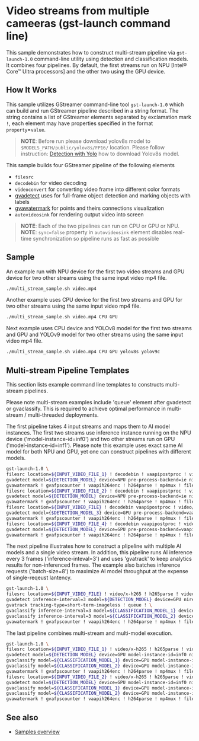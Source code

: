 # Video streams from multiple cameeras (gst-launch command line)

This sample demonstrates how to construct multi-stream pipeline via `gst-launch-1.0` command-line utility using detection and classification models.
It combines four pipelines. By default, the first streams run on NPU [Intel® Core™ Ultra processors] and the other two using the GPU device.

## How It Works
This sample utilizes GStreamer command-line tool `gst-launch-1.0` which can build and run GStreamer pipeline described in a string format.
The string contains a list of GStreamer elements separated by exclamation mark `!`, each element may have properties specified in the format `property`=`value`.

> **NOTE**: Before run please download yolov8s model to `$MODELS_PATH/public/yolov8s/FP16/` location.
Please follow instruction: [Detection with Yolo](./gst_launch/detection_with_yolo/README.md) how to download Yolov8s model.

This sample builds four GStreamer pipeline of the following elements
* `filesrc`
* `decodebin` for video decoding
* `videoconvert` for converting video frame into different color formats
* [gvadetect](https://dlstreamer.github.io/elements/gvadetect.html) uses for full-frame object detection and marking objects with labels
* [gvawatermark](https://dlstreamer.github.io/elements/gvawatermark.html) for points and theirs connections visualization
* `autovideosink` for rendering output video into screen
> **NOTE**: Each of the two pipelines can run on CPU or GPU or NPU.
> **NOTE**: `sync=false` property in `autovideosink` element disables real-time synchronization so pipeline runs as fast as possible

## Sample
An example run with NPU device for the first two video streams and GPU device for two other streams using the same input video mp4 file.

```sh
./multi_stream_sample.sh video.mp4
```

Another example uses CPU device for the first two streams and GPU for two other streams using the same input video mp4 file.

```sh
./multi_stream_sample.sh video.mp4 CPU GPU
```

Next example uses CPU device and YOLOv8 model for the first two streams and GPU and YOLOv9 model for two other streams using the same input video mp4 file.

```sh
./multi_stream_sample.sh video.mp4 CPU GPU yolov8s yolov9c
```

## Multi-stream Pipeline Templates
This section lists example command line templates to constructs multi-stream pipelines. 

Please note multi-stream examples include 'queue' element after gvadetect or gvaclassify. 
This is required to achieve optimal performance in multi-stream / multi-threaded deployments. 

The first pipeline takes 4 input streams and maps them to AI model instances. 
The first two streams use inference instance running on the NPU device ('model-instance-id=inf0') and two other streams run on GPU ('model-instance-id=inf1').
Please note this example uses exact same AI model for both NPU and GPU, yet one can construct pipelines with different models.

```sh
gst-launch-1.0 \
filesrc location=${INPUT_VIDEO_FILE_1} ! decodebin ! vaapipostproc ! video/x-raw(memory:VASurface) ! \
gvadetect model=${DETECTION_MODEL} device=NPU pre-process-backend=ie nireq=4 model-instance-id=inf0 ! queue ! \
gvawatermark ! gvafpscounter ! vaapih264enc ! h264parse ! mp4mux ! filesink location=${OUTPUT_VIDEO_FILE_1} \
filesrc location=${INPUT_VIDEO_FILE_2} ! decodebin ! vaapipostproc ! video/x-raw(memory:VASurface) ! \
gvadetect model=${DETECTION_MODEL} device=NPU pre-process-backend=ie nireq=4 model-instance-id=inf0 ! queue ! \
gvawatermark ! gvafpscounter ! vaapih264enc ! h264parse ! mp4mux ! filesink location=${OUTPUT_VIDEO_FILE_2} \
filesrc location=${INPUT_VIDEO_FILE} ! decodebin vaapipostproc ! video/x-raw(memory:VASurface) ! 
gvadetect model={$DETECTION_MODEL_3} device=GPU pre-process-backend=vaapi-surface-sharing nireq=4 model-instance-id=inf1 ! queue ! \
gvawatermark ! gvafpscounter ! vaapih264enc ! h264parse ! mp4mux ! filesink location=${OUTPUT_VIDEO_FILE_3} \
filesrc location=${INPUT_VIDEO_FILE_4} ! decodebin vaapipostproc ! video/x-raw(memory:VASurface) ! 
gvadetect model=${DETECTION_MODEL} device=GPU pre-process-backend=vaapi-surface-sharing nireq=4 model-instance-id=inf1 ! queue ! \
gvawatermark ! gvafpscounter ! vaapih264enc ! h264parse ! mp4mux ! filesink location=${OUTPUT_VIDEO_FILE_4}
```

The next pipeline illustrates how to construct a plipeline with multiple AI models and a single video stream.
In addition, this pipeline runs AI inference every 3 frames ('inference-inteval=3') and uses 'gvatrack' to keep analytics results for non-inferenced frames.
The example also batches inference requests ('batch-size=8') to maximize AI model throughput at the expense of single-reqeust lantency.

```sh
gst-launch-1.0 \
filesrc location=${INPUT_VIDEO_FILE} ! video/x-h265 ! h265parse ! video/x-h265 ! vaapih265dec ! video/x-raw(memory:VASurface) ! \
gvadetect inference-interval=3 model=${DETECTION_MODEL} device=GPU nireq=4 batch-size=8 ie-config=PERFORMANCE_HINT=THROUGHPUT pre-process-backend=vaapi-surface-sharing ! queue ! \
gvatrack tracking-type=short-term-imageless ! queue ! \
gvaclassify inference-interval=3 model=${CLASSIFICATION_MODEL_1} device=GPU nireq=4 batch-size=8 ie-config=PERFORMANCE_HINT=THROUGHPUT pre-process-backend=vaapi-surface-sharing ! queue ! \
gvaclassify inference-interval=3 model=${CLASSIFICATION_MODEL_2} device=GPU nireq=4 batch-size=8 ie-config=PERFORMANCE_HINT=THROUGHPUT pre-process-backend=vaapi-surface-sharing ! queue ! \
gvawatermark ! gvafpscounter ! vaapih264enc ! h264parse ! mp4mux ! filesink location=${OUTPUT_VIDEO_FILE}
```

The last pipeline combines multi-stream and multi-model execution.

```sh
gst-launch-1.0 \
filesrc location=${INPUT_VIDEO_FILE_1} ! video/x-h265 ! h265parse ! video/x-h265 ! vaapih265dec ! video/x-raw(memory:VASurface) ! \
gvadetect model=${DETECTION_MODEL} device=GPU model-instance-id=inf0 nireq=4 batch-size=8 ie-config=PERFORMANCE_HINT=THROUGHPUT pre-process-backend=vaapi-surface-sharing ! queue ! \
gvaclassify model=${CLASSIFICATION_MODEL_1} device=GPU model-instance-id=inf1 nireq=4 batch-size=8 ie-config=PERFORMANCE_HINT=THROUGHPUT pre-process-backend=vaapi-surface-sharing ! queue ! \
gvaclassify model=${CLASSIFICATION_MODEL_2} device=GPU model-instance-id=inf2 nireq=4 batch-size=8 ie-config=PERFORMANCE_HINT=THROUGHPUT pre-process-backend=vaapi-surface-sharing ! queue ! \ 
gvawatermark ! gvafpscounter ! vaapih264enc ! h264parse ! mp4mux ! filesink location=${OUTPUT_VIDEO_FILE_1} \
filesrc location=${INPUT_VIDEO_FILE_2} ! video/x-h265 ! h265parse ! video/x-h265 ! vaapih265dec ! video/x-raw(memory:VASurface) ! \
gvadetect model=${DETECTION_MODEL} device=GPU model-instance-id=inf0 nireq=4 batch-size=8 ie-config=PERFORMANCE_HINT=THROUGHPUT pre-process-backend=vaapi-surface-sharing ! queue ! \
gvaclassify model=${CLASSIFICATION_MODEL_1} device=GPU model-instance-id=inf1 nireq=4 batch-size=8 ie-config=PERFORMANCE_HINT=THROUGHPUT pre-process-backend=vaapi-surface-sharing ! queue ! \
gvaclassify model=${CLASSIFICATION_MODEL_2} device=GPU model-instance-id=inf2 nireq=4 batch-size=8 ie-config=PERFORMANCE_HINT=THROUGHPUT pre-process-backend=vaapi-surface-sharing ! queue ! \ 
gvawatermark ! gvafpscounter ! vaapih264enc ! h264parse ! mp4mux ! filesink location=${OUTPUT_VIDEO_FILE_2}
```

## See also
* [Samples overview](../../README.md)
